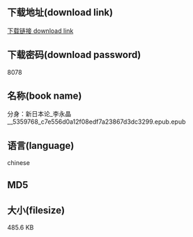 ## 下载地址(download link)
[下载链接 download link](https://voluble-croquembouche-d321dc.netlify.app/?s=%E5%88%86%E8%BA%AB%EF%BC%9A%E6%96%B0%E6%97%A5%E6%9C%AC%E8%AE%BA_%E6%9D%8E%E6%B0%B8%E6%99%B6__5359768_c7e556d0a12f08edf7a23867d3dc3299.epub)

## 下载密码(download password)
8078

## 名称(book name)
分身：新日本论_李永晶__5359768_c7e556d0a12f08edf7a23867d3dc3299.epub.epub

## 语言(language)
chinese

## MD5


## 大小(filesize)
485.6 KB

